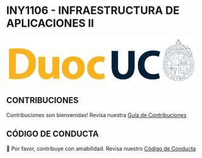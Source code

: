 # INY1106 - INFRAESTRUCTURA DE APLICACIONES II

<p align="left" style="text-align:left;">
  <a href="https://www.duoc.cl/">
    <img alt="Github Universe" src="img/logo.png" width="1040"/>
  </a>
</p>

<!-- # NOMBRE DE ACTIVIDAD

## ANTECEDENTES GENERALES

Esta guía tiene como objetivo ...

## REQUERIMIENTOS PARA ESTA ACTIVIDAD

Para el desarrollo de esta actividad se requiere ...

## DESARROLLO DE ACTIVIDAD

Esta actividad consiste en ... -->

## CONTRIBUCIONES

Contribuciones son bienvenidas! Revisa nuestra [Guía de Contribuciones](./docs/contributors.md)

## CÓDIGO DE CONDUCTA

👋 Por favor, contribuye con amabilidad. Revisa nuestro [Código de Conducta](./docs/CODE_OF_CONDUCT.md)
